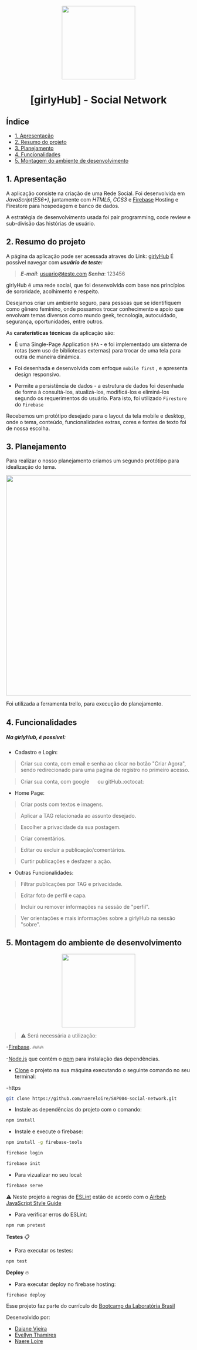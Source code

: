 <p align="center">
<img src="./public/img/girly-logo.png" width="200" heigth="200" >
</p>

<h1 align="center"> [girlyHub] - Social Network</h1>

## Índice

- [1. Apresentação](#1-apresentacao)
- [2. Resumo do projeto](#2-resumo-do-projeto)
- [3. Planejamento](#3-planejamento)
- [4. Funcionalidades](#4-funcionalidades)
- [5. Montagem do ambiente de desenvolvimento](#5-montagem-do-ambiente-de-desenvolvimento)

## 1. Apresentação

A aplicação consiste na criação de uma Rede Social. Foi desenvolvida em _JavaScript(ES6+)_, juntamente com _HTML5_, _CCS3_ e [Firebase](https://firebase.google.com/) Hosting e Firestore para hospedagem e banco de dados.

A estratégia de desenvolvimento usada foi pair programming, code review e sub-divisão das histórias de usuário.

## 2. Resumo do projeto

A página da aplicação pode ser acessada atraves do Link: [girlyHub](https://social-network-12571.web.app/)
É possível navegar com **_usuário de teste:_**

> **_E-mail_**: usuario@teste.com
> **_Senha_**: 123456

girlyHub é uma rede social, que foi desenvolvida com base nos princípios de sororidade, acolhimento e respeito.

Desejamos criar um ambiente seguro, para pessoas que se identifiquem como gênero feminino, onde possamos trocar conhecimento e apoio que envolvam temas diversos como mundo geek, tecnologia, autocuidado, segurança, oportunidades, entre outros.

As **caraterísticas técnicas** da aplicação são:

- É uma Single-Page Application `SPA` - e foi implementado um sistema de rotas (sem uso de bibliotecas externas) para trocar de uma tela para outra de maneira dinâmica.

- Foi desenhada e desenvolvida com enfoque `mobile first` , e apresenta design responsivo.

- Permite a persistência de dados - a estrutura de dados foi desenhada de forma à consultá-los, atualizá-los, modificá-los e eliminá-los segundo os requerimentos do usuário. Para isto, foi utilizado `Firestore` do `Firebase`

Recebemos um protótipo desejado para o layout da tela mobile e desktop, onde o tema, conteúdo, funcionalidades extras, cores e fontes de texto foi de nossa escolha.

## 3. Planejamento

Para realizar o nosso planejamento criamos um segundo protótipo para idealização do tema.

<p align="center">
<img src="./public/img/prototipo-girly-feed.png" width="600" heigth="600">
</p>

Foi utilizada a ferramenta trello, para execução do planejamento.

## 4. Funcionalidades

##### Na girlyHub, é possível:

- Cadastro e Login:

> Criar sua conta, com email e senha ao clicar no botão "Criar Agora", sendo redirecionado para uma pagina de registro no primeiro acesso.

> Criar sua conta, com google <img src="./public/img/google.png" width="15"> ou gitHub.:octocat:

- Home Page:

> Criar posts com textos e imagens.

> Aplicar a TAG relacionada ao assunto desejado.

> Escolher a privacidade da sua postagem.

> Criar comentários.

> Editar ou excluir a publicação/comentários.

> Curtir publicações e desfazer a ação.

- Outras Funcionalidades:

> Filtrar publicações por TAG e privacidade.

> Editar foto de perfil e capa.

> Incluir ou remover informações na sessão de "perfil".

> Ver orientações e mais informações sobre a girlyHub na sessão "sobre".

## 5. Montagem do ambiente de desenvolvimento

<p align="center">
<img src="https://media.giphy.com/media/W4IY7zQdRh7Ow/giphy.gif" width="200" heigth="200"> 
</p>

> :warning: Será necessária a utilização:

-[Firebase](https://firebase.google.com/products/dynamic-links?gclid=EAIaIQobChMIo9Krk6-W6gIVARKRCh26pgTCEAAYASABEgLr-fD_BwE). :fire::fire::fire:

-[Node.js](https://nodejs.org/) que contém o [npm](https://docs.npmjs.com/) para instalação das dependências.

- [Clone](https://help.github.com/articles/cloning-a-repository/) o projeto na sua máquina executando o seguinte comando no seu terminal:

-https

```sh
git clone https://github.com/naereloire/SAP004-social-network.git
```

- Instale as dependências do projeto com o comando:

```sh
npm install
```

- Instale e execute o firebase:

```sh
npm install -g firebase-tools
```

```sh
firebase login
```

```sh
firebase init
```

- Para vizualizar no seu local:

```sh
firebase serve
```

:warning: Neste projeto a regras de [ESLint](https://eslint.org/) estão de acordo com o [Airbnb JavaScript Style Guide](https://github.com/armoucar/javascript-style-guide)

- Para verificar erros do ESLint:

```sh
npm run pretest
```

**Testes** :clipboard:

- Para executar os testes:

```sh
npm test
```

**Deploy** :fire:

- Para executar deploy no firebase hosting:

```sh
firebase deploy
```

Esse projeto faz parte do currículo do [Bootcamp da Laboratória Brasil](https://www.laboratoria.la/br)

Desenvolvido por:

- [Daiane Vieira](https://github.com/daianevieira07)
- [Evellyn Thamires](https://github.com/EvellynThamires)
- [Naere Loire](https://github.com/naereloire)
